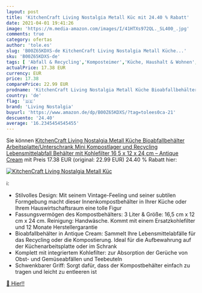 ```yaml
---
layout: post
title: 'KitchenCraft Living Nostalgia Metall Küc mit 24.40 % Rabatt'
date: 2021-04-01 19:41:26
image: 'https://m.media-amazon.com/images/I/41HTXs972QL._SL400_.jpg'
comments: true
category: ofertas
author: 'tole.es'
slug: 'B00Z65KDXS-de KitchenCraft Living Nostalgia Metall Küche...'
sku: 'B00Z65KDXS-de'
tags: [ 'Abfall & Recycling','Komposteimer','Küche, Haushalt & Wohnen','living nostalgia', ]
actualPrice: 17.38 EUR
currency: EUR
price: 17.38
comparePrice: 22.99 EUR
prodname: 'KitchenCraft Living Nostalgia Metall Küche Bioabfallbehälter  Arbeitsplatte/Unterschrank Mini Kompostlager und Recycling Lebensmittelabfall Behälter  mit Kohlefilter  16 5 x 12 x 24 cm – Antique Cream'
country: 'de'
flag: '🇩🇪'
brand: 'Living Nostalgia'
buyurl: 'https://www.amazon.de/dp/B00Z65KDXS/?tag=tolees0ca-21'
descuento: '24.40'
average: '16.2345454545455'
---
```


Sie können [KitchenCraft Living Nostalgia Metall Küche Bioabfallbehälter  Arbeitsplatte/Unterschrank Mini Kompostlager und Recycling Lebensmittelabfall Behälter  mit Kohlefilter  16 5 x 12 x 24 cm – Antique Cream](https://www.amazon.de/dp/B00Z65KDXS/?tag=tolees0ca-21) mit Preis 17.38 EUR (original: 22.99 EUR) 24.40 % Rabatt hier:

[![KitchenCraft Living Nostalgia Metall Küc](https://m.media-amazon.com/images/I/41HTXs972QL._SL400_.jpg)](https://www.amazon.de/dp/B00Z65KDXS/?tag=tolees0ca-21)

ℹ️:

- Stilvolles Design: Mit seinem Vintage-Feeling und seiner subtilen Formgebung macht dieser Innenkompostbehälter in Ihrer Küche oder Ihrem Hauswirtschaftsraum eine tolle Figur
- Fassungsvermögen des Kompostbehälters: 3 Liter & Größe: 16,5 cm x 12 cm x 24 cm. Reinigung: Handwäsche. Kommt mit einem Ersatzkohlefilter und 12 Monate Herstellergarantie
- Bioabfallbehälter in Antique Cream: Sammelt Ihre Lebensmittelabfälle für das Recycling oder die Kompostierung. Ideal für die Aufbewahrung auf der Küchenarbeitsplatte oder im Schrank
- Komplett mit integriertem Kohlefilter: zur Absorption der Gerüche von Obst- und Gemüseabfällen und Teebeuteln
- Schwenkbarer Griff: Sorgt dafür, dass der Kompostbehälter einfach zu tragen und leicht zu entleeren ist

[🛒 Hier!!](https://www.amazon.de/dp/B00Z65KDXS/?tag=tolees0ca-21)
